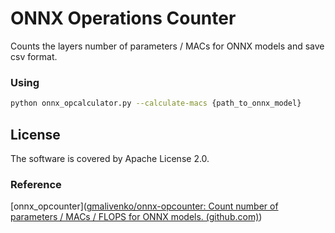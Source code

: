 # ONNX Operations Counter

Counts the layers number of parameters / MACs for ONNX models and save csv format. 

### Using 
```bash
python onnx_opcalculator.py --calculate-macs {path_to_onnx_model}
```

## License
The software is covered by Apache License 2.0.

###  Reference

[onnx_opcounter]([gmalivenko/onnx-opcounter: Count number of parameters / MACs / FLOPS for ONNX models. (github.com)](https://github.com/gmalivenko/onnx-opcounter))

